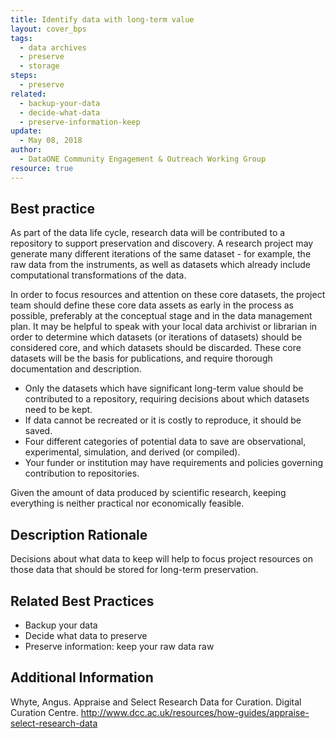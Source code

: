 ```yaml
---
title: Identify data with long-term value
layout: cover_bps
tags:
  - data archives
  - preserve
  - storage
steps:
  - preserve
related:
  - backup-your-data
  - decide-what-data
  - preserve-information-keep
update:
  - May 08, 2018
author:
  - DataONE Community Engagement & Outreach Working Group
resource: true
---
```


## Best practice
As part of the data life cycle, research data will be contributed to a repository to support preservation and discovery. A research project may generate many different iterations of the same dataset - for example, the raw data from the instruments, as well as datasets which already include computational transformations of the data.

In order to focus resources and attention on these core datasets, the project team should define these core data assets as early in the process as possible, preferably at the conceptual stage and in the data management plan. It may be helpful to speak with your local data archivist or librarian in order to determine which datasets (or iterations of datasets) should be considered core, and which datasets should be discarded. These core datasets will be the basis for publications, and require thorough documentation and description.
- Only the datasets which have significant long-term value should be contributed to a repository, requiring decisions about which datasets need to be kept.
- If data cannot be recreated or it is costly to reproduce, it should be saved.
- Four different categories of potential data to save are observational, experimental, simulation, and derived (or compiled).
- Your funder or institution may have requirements and policies governing contribution to repositories.

Given the amount of data produced by scientific research, keeping everything is neither practical nor economically feasible.

## Description Rationale

Decisions about what data to keep will help to focus project resources on those data that should be stored for long-term preservation.

## Related Best Practices
- Backup your data
- Decide what data to preserve
- Preserve information: keep your raw data raw

## Additional Information

Whyte, Angus. Appraise and Select Research Data for Curation. Digital Curation Centre. http://www.dcc.ac.uk/resources/how-guides/appraise-select-research-data
